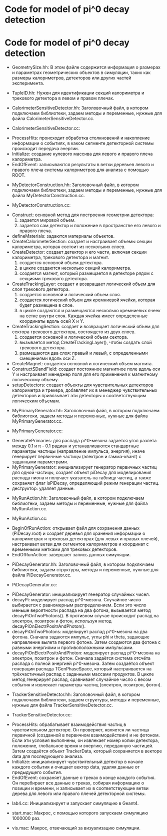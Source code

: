 # Code for model of pi^0 decay detection 

# Code for model of pi^0 decay detection 

* GeometrySize.hh:
В этом файле содержится информация о размерах и параметрах геометрических объектов в симуляции, таких как размеры калориметров, детекторов или других частей эксперимента.

* TupleID.hh:
Нужен для идентификации секций калориметра и трекового детектора в левом и правом плечах.

* CalorimeterSensitiveDetector.hh:
Заголовочный файл, в котором подключаем библиотеки, задаем методы и переменные, нужные для файла CalorimeterSensitiveDetector.cc.

* CalorimeterSensitiveDetector.cc:
- ProcessHits: происходит обработка столкновений и накопление информации о событиях, в каком сегменте детекторной системы происходит передача энергии.
- Initialize: создание нулевого массива для левого и правого плеча калориметра.
- EndOfEvent: записываются результаты в ветки деревьев левого и правого плеча системы калориметров для анализа с помощью ROOT.

* MyDetectorConstruction.hh:
Заголовочный файл, в котором подключаем библиотеки, задаем методы и переменные, нужные для файла MyDetectorConstruction.cc.

* MyDetectorConstruction.cc:
- Construct: основной метод для построения геометрии детектора:
    1. задается мировой объем.
    2. задается сам детектор и положение в пространстве его левого и правого плеча.
- defineMaterials: задаются материалы объектов.
- CreateCalorimeterSection: создает и настраивает объемы секции калориметра, которая состоит из нескольких слоев.
- CreateDetector: создает детектор и его части, включая секции калориметра, трекового детектора и магнит.
    1. создается основной объем детектора.
    2. в цикле создаются несколько секций калориметра.
    3. создается магнит, который размещается в детекторе рядом с секциями трекового детектора.
- CreateTrackingLayer: создает и возвращает логический объем для слоя трекового детектора.
    1. создается основной и логический объем слоя.
    2. создается логический объем для кремниевой ячейки, которая будет размещена в слое.
    3. в цикле создаются и размещаются несколько кремниевых ячеек на сетке внутри слоя. Каждая ячейка имеет определенные координаты вдоль осей X и Y.
- CreateTrackingSection: создает и возвращает логический объем для сектора трекового детектора, состоящего из двух слоев.
    1. создается основной и логический объем сектора.
    2. вызывается метод CreateTrackingLayer(), чтобы создать слой трекового детектора.
    3. размещаются два слоя: правый и левый, с определенными смещениями вдоль оси Z.
- CreateMagnet: создается основной и логический объем магнита.
- ConstructSDandField: создает постоянное магнитное поле вдоль оси Y и настраивает менеджер поля для его применения к магнитному логическому объему. 
- setupDetectors: создает объекты для чувствительных детекторов калориметра и трекера, добавляет их в менеджер чувствительных детекторов и привязывает эти детекторы к соответствующим логическим объемам.

* MyPrimaryGenerator.hh:
Заголовочный файл, в котором подключаем библиотеки, задаем методы и переменные, нужные для файла MyPrimaryGenerator.cc.

* MyPrimaryGenerator.cc:
- GeneratePrimaries: для распада pi^0-мезона задается угол разлета между 0.1 и π - 0.1 радиан и устанавливаются стандартные параметры частицы (направление импульса, энергия), иначе генерирует первичные частицы (электрон и гамма-квант) с заданными параметрами.
- MyPrimaryGenerator: инициализирует генератор первичных частиц для одной частицы, создает объект piDecay для моделирования распада пиона и получает указатель на таблицу частиц, а также сохраняет флаг isPiDecay, определяющий режим генерации частиц.
- деструктор: удаляет данные.

* MyRunAction.hh:
Заголовочный файл, в котором подключаем библиотеки, задаем методы и переменные, нужные для файла MyRunAction.cc.

* MyRunAction.cc:
- BeginOfRunAction: открывает файл для сохранения данных (PiDecay.root) и создает деревья для хранения информации о калориметрах и трековых детекторах (для левых и правых плечей), настраивает ветви для сегментов калориметров и координат с временными метками для трековых детекторов.
- EndOfRunAction: завершает запись данных симуляции.

* PiDecayGenerator.hh:
Заголовочный файл, в котором подключаем библиотеки, задаем структуры, методы и переменные, нужные для файла PiDecayGenerator.cc.

* PiDecayGenerator.cc:
- PiDecayGenerator: инициализирует генератор случайных чисел.
- decayPi: моделирует распад pi^0-мезона. Случайное число выбирается с равномерным распределением. Если это число меньше вероятности распада на два фотона, вызывается метод decayPiOnTwoPhotons(). В противном случае происходит распад на электрон, позитрон и фотон, используя метод decayPiOnElectrPositrAndPhoton().
- decayPiOnTwoPhotons: моделирует распад pi^0-мезона на два фотона. Сначала задаются импульс, углы phi и theta, задающие направление вылета первого фотона. Затем создаются два фотона с равными энергиями и противоположными импульсами. 
- decayPiOnElectrPositrAndPhoton: моделирует распад pi^0-мезона на электрон, позитрон и фотон. Сначала задаётся система отсчёта распада с полной энергией pi^0-мезона. Затем создаётся объект генерации распада TGenPhaseSpace, который настраивается на трёхчастичный распад с заданными массами продуктов. В цикле метод генерирует распад, сравнивает случайное число с весом события и извлекает параметры частиц (электрон, позитрон, фотон).

* TrackerSensitiveDetector.hh:
Заголовочный файл, в котором подключаем библиотеки, задаем структуры, методы и переменные, нужные для файла TrackerSensitiveDetector.cc.

* TrackerSensitiveDetector.cc:
- ProcessHits: обрабатывает взаимодействия частиц в чувствительном детекторе. Он проверяет, является ли частица первичной (созданной в первичном взаимодействии) и не фотоном. Если эти условия выполнены, он извлекает номер копии детектора, положение, глобальное время и энергию, переданную частицей. Затем создаётся объект TrackerData, который сохраняется в векторе data для последующего анализа.
- Initialize: инициализирует чувствительный детектор в начале каждого события и очищает вектор data, удаляя данные от предыдущего события.
- EndOfEvent: сохраняет данные о треках в конце каждого события. Он перебирает все данные о треках, собирая информацию о позиции и времени, и записывает их в соответствующие ветви дерева для левого или правого плечей детекторной системы.

* lab4.cc:
Инициализирует и запускает симуляцию в Geant4.

* start.mac:
Макрос, с помощью которого запускаем симуляцию 1000000 раз.

* vis.mac:
Макрос, отвечающий за визуализацию симуляции.
